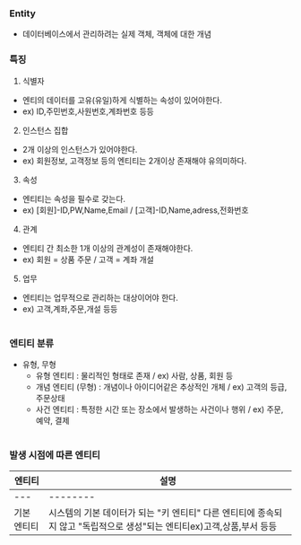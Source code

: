 ### Entity
- 데이터베이스에서 관리하려는 실제 객체, 객체에 대한 개념  

### 특징
1. 식별자
- 엔티의 데이터를 고유(유일)하게 식별하는 속성이 있어야한다.
- ex) ID,주민번호,사원번호,계좌번호 등등
2. 인스턴스 집합
- 2개 이상의 인스턴스가 있어야한다.
- ex) 회원정보, 고객정보 등의 엔티티는 2개이상 존재해야 유의미하다.
3. 속성
- 엔티티는 속성을 필수로 갖는다.
- ex) [회원]-ID,PW,Name,Email / [고객]-ID,Name,adress,전화번호
4. 관계
- 엔티티 간 최소한 1개 이상의 관계성이 존재해야한다.
- ex) 회원 = 상품 주문 / 고객 = 계좌 개설
5. 업무
- 엔티티는 업무적으로 관리하는 대상이어야 한다.
- ex) 고객,계좌,주문,개설 등등
#
### 엔티티 분류
- 유형, 무형
  - 유형 엔티티 : 물리적인 형태로 존재 / ex) 사람, 상품, 회원 등
  - 개념 엔티티 (무형) : 개념이나 아이디어같은 추상적인 개체 / ex) 고객의 등급, 주문상태
  - 사건 엔티티 : 특정한 시간 또는 장소에서 발생하는 사건이나 행위 / ex) 주문, 예약, 결제
#
### 발생 시점에 따른 엔티티
|엔티티|설명|
|---|--------|
|---|--------|
|기본 엔티티|시스템의 기본 데이터가 되는 "키 엔티티" 다른 엔티티에 종속되지 않고 "독립적으로 생성"되는 엔티티ex)고객,상품,부서 등등|

